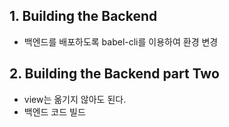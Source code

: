 ## 1. Building the Backend
* 백엔드를 배포하도록 babel-cli를 이용하여 환경 변경

## 2. Building the Backend part Two
* view는 옮기지 않아도 된다.
* 백엔드 코드 빌드
